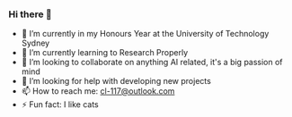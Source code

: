 ### Hi there 👋

- 🔭 I’m currently in my Honours Year at the University of Technology Sydney
- 🌱 I’m currently learning to Research Properly
- 👯 I’m looking to collaborate on anything AI related, it's a big passion of mind
- 🤔 I’m looking for help with developing new projects
- 📫 How to reach me: cl-117@outlook.com
- ⚡ Fun fact: I like cats
